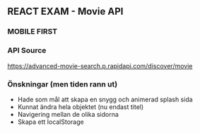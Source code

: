 ## REACT EXAM - Movie API

### MOBILE FIRST

### API Source
https://advanced-movie-search.p.rapidapi.com/discover/movie

### Önskningar (men tiden rann ut)
- Hade som mål att skapa en snygg och animerad splash sida
- Kunnat ändra hela objektet (nu endast titel)
- Navigering mellan de olika sidorna
- Skapa ett localStorage

